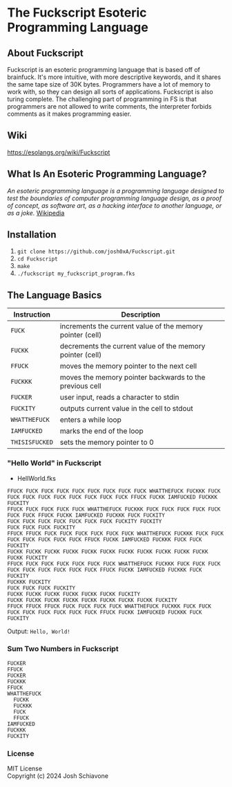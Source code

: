 # The Fuckscript Esoteric Programming Language 

## About Fuckscript
Fuckscript is an esoteric programming language that is based off of brainfuck. It's more intuitive, with more descriptive keywords, and it shares the same tape size of 30K bytes. Programmers have a lot of memory to work with, so they can design all sorts of applications. Fuckscript is also turing complete. The challenging part of programming in FS is that programmers are not allowed to write comments, the interpreter forbids comments as it makes programming easier.<br/>

## Wiki
https://esolangs.org/wiki/Fuckscript

## What Is An Esoteric Programming Language?
*An esoteric programming language is a programming language designed to test the boundaries of computer programming language design, as a proof of concept, as software art, as a hacking interface to another language, or as a joke.* <a href="https://en.wikipedia.org/wiki/Esoteric_programming_language">Wikipedia</a><br/>

## Installation
1. ``git clone https://github.com/josh0xA/Fuckscript.git``<br/>
2. ``cd Fuckscript``<br/>
3. ``make``<br/>
4. ``./fuckscript my_fuckscript_program.fks``<br/>

## The Language Basics
| Instruction | Description |
| --- | --- |
| `FUCK` | increments the current value of the memory pointer (cell)|
| `FUCKK` | decrements the current value of the memory pointer (cell) |
| `FFUCK` | moves the memory pointer to the next cell |
| `FUCKKK` | moves the memory pointer backwards to the previous cell|
| `FUCKER` | user input, reads a character to stdin |
| `FUCKITY` | outputs current value in the cell to stdout |
| `WHATTHEFUCK` | enters a while loop |
| `IAMFUCKED` | marks the end of the loop |
| `THISISFUCKED` | sets the memory pointer to 0 |

### "Hello World" in Fuckscript
- HellWorld.fks <br/>
```
FFUCK FUCK FUCK FUCK FUCK FUCK FUCK FUCK FUCK WHATTHEFUCK FUCKKK FUCK FUCK FUCK FUCK FUCK FUCK FUCK FUCK FUCK FFUCK FUCKK IAMFUCKED FUCKKK FUCKITY
FFUCK FUCK FUCK FUCK FUCK WHATTHEFUCK FUCKKK FUCK FUCK FUCK FUCK FUCK FUCK FUCK FFUCK FUCKK IAMFUCKED FUCKKK FUCK FUCKITY
FUCK FUCK FUCK FUCK FUCK FUCK FUCK FUCKITY FUCKITY
FUCK FUCK FUCK FUCKITY
FFUCK FFUCK FUCK FUCK FUCK FUCK FUCK FUCK WHATTHEFUCK FUCKKK FUCK FUCK FUCK FUCK FUCK FUCK FUCK FFUCK FUCKK IAMFUCKED FUCKKK FUCK FUCK FUCKITY
FUCKK FUCKK FUCKK FUCKK FUCKK FUCKK FUCKK FUCKK FUCKK FUCKK FUCKK FUCKK FUCKITY
FFUCK FUCK FUCK FUCK FUCK FUCK FUCK WHATTHEFUCK FUCKKK FUCK FUCK FUCK FUCK FUCK FUCK FUCK FUCK FUCK FFUCK FUCKK IAMFUCKED FUCKKK FUCK FUCKITY
FUCKKK FUCKITY
FUCK FUCK FUCK FUCKITY
FUCKK FUCKK FUCKK FUCKK FUCKK FUCKK FUCKITY
FUCKK FUCKK FUCKK FUCKK FUCKK FUCKK FUCKK FUCKK FUCKITY
FFUCK FFUCK FFUCK FUCK FUCK FUCK FUCK WHATTHEFUCK FUCKKK FUCK FUCK FUCK FUCK FUCK FUCK FUCK FUCK FFUCK FUCKK IAMFUCKED FUCKKK FUCK FUCKITY

```
Output: ``Hello, World!``<br/>

### Sum Two Numbers in Fuckscript
```
FUCKER
FFUCK
FUCKER
FUCKKK
FFUCK
WHATTHEFUCK
  FUCKK
  FUCKKK
  FUCK
  FFUCK
IAMFUCKED
FUCKKK
FUCKITY
```

### License
MIT License <br/>
Copyright (c) 2024 Josh Schiavone

